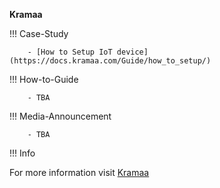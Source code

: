 ﻿**Kramaa**

!!! Case-Study

        - [How to Setup IoT device](https://docs.kramaa.com/Guide/how_to_setup/)

!!! How-to-Guide

        - TBA

!!! Media-Announcement

        - TBA

!!! Info

For more information visit [Kramaa](https://docs.kramaa.com)
